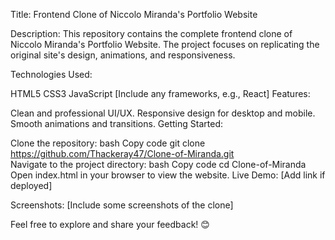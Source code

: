 Title:
Frontend Clone of Niccolo Miranda's Portfolio Website

Description:
This repository contains the complete frontend clone of Niccolo Miranda's Portfolio Website. The project focuses on replicating the original site's design, animations, and responsiveness.

Technologies Used:

HTML5
CSS3
JavaScript
[Include any frameworks, e.g., React]
Features:

Clean and professional UI/UX.
Responsive design for desktop and mobile.
Smooth animations and transitions.
Getting Started:

Clone the repository:
bash
Copy code
git clone https://github.com/Thackeray47/Clone-of-Miranda.git  
Navigate to the project directory:
bash
Copy code
cd Clone-of-Miranda  
Open index.html in your browser to view the website.
Live Demo:
[Add link if deployed]

Screenshots:
[Include some screenshots of the clone]

Feel free to explore and share your feedback! 😊

